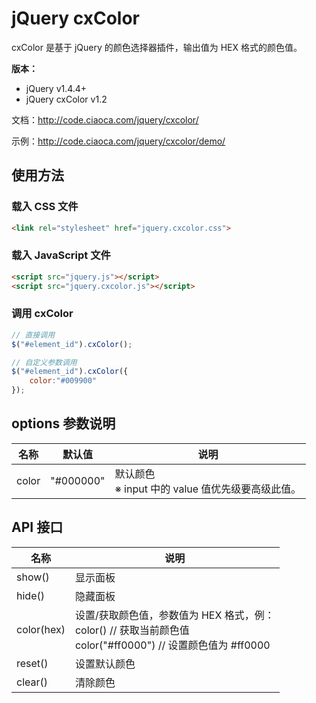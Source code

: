 # jQuery cxColor

cxColor 是基于 jQuery 的颜色选择器插件，输出值为 HEX 格式的颜色值。

**版本：**

* jQuery v1.4.4+
* jQuery cxColor v1.2

文档：http://code.ciaoca.com/jquery/cxcolor/

示例：http://code.ciaoca.com/jquery/cxcolor/demo/

## 使用方法

### 载入 CSS 文件

```html
<link rel="stylesheet" href="jquery.cxcolor.css">
```

### 载入 JavaScript 文件

```html
<script src="jquery.js"></script> 
<script src="jquery.cxcolor.js"></script>
```

### 调用 cxColor

```javascript
// 直接调用
$("#element_id").cxColor();

// 自定义参数调用 
$("#element_id").cxColor({
    color:"#009900"
});
```

## options 参数说明

名称|默认值|说明
---|---|---
color|"#000000"|默认颜色<br>※ input 中的 value 值优先级要高级此值。

## API 接口

名称|说明
---|---
show()|显示面板
hide()|隐藏面板
color(hex)|设置/获取颜色值，参数值为 HEX 格式，例：<br>color() // 获取当前颜色值<br>color("#ff0000") // 设置颜色值为 #ff0000
reset()|设置默认颜色
clear()|清除颜色
